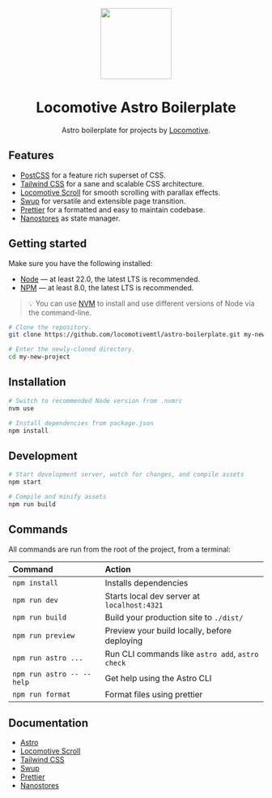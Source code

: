 <p align="center">
    <a href="https://github.com/locomotivemtl/locomotive-boilerplate">
        <img src="https://user-images.githubusercontent.com/4596862/54868065-c2aea200-4d5e-11e9-9ce3-e0013c15f48c.png" height="140">
    </a>
</p>
<h1 align="center">Locomotive Astro Boilerplate</h1>
<p align="center">Astro boilerplate for projects by <a href="https://locomotive.ca/">Locomotive</a>.</p>

## Features

- [PostCSS] for a feature rich superset of CSS.
- [Tailwind CSS] for a sane and scalable CSS architecture.
- [Locomotive Scroll] for smooth scrolling with parallax effects.
- [Swup] for versatile and extensible page transition.
- [Prettier] for a formatted and easy to maintain codebase.
- [Nanostores] as state manager.

## Getting started

Make sure you have the following installed:

- [Node] — at least 22.0, the latest LTS is recommended.
- [NPM] — at least 8.0, the latest LTS is recommended.

> 💡 You can use [NVM] to install and use different versions of Node via the command-line.

```sh
# Clone the repository.
git clone https://github.com/locomotivemtl/astro-boilerplate.git my-new-project

# Enter the newly-cloned directory.
cd my-new-project
```

## Installation

```sh
# Switch to recommended Node version from .nvmrc
nvm use

# Install dependencies from package.json
npm install
```

## Development

```sh
# Start development server, watch for changes, and compile assets
npm start

# Compile and minify assets
npm run build
```

## Commands

All commands are run from the root of the project, from a terminal:

| Command                   | Action                                           |
| :------------------------ | :----------------------------------------------- |
| `npm install`             | Installs dependencies                            |
| `npm run dev`             | Starts local dev server at `localhost:4321`      |
| `npm run build`           | Build your production site to `./dist/`          |
| `npm run preview`         | Preview your build locally, before deploying     |
| `npm run astro ...`       | Run CLI commands like `astro add`, `astro check` |
| `npm run astro -- --help` | Get help using the Astro CLI                     |
| `npm run format`          | Format files using prettier                      |

## Documentation

- [Astro]
- [Locomotive Scroll]
- [Tailwind CSS]
- [Swup]
- [Prettier]
- [Nanostores]

[Astro]: https://docs.astro.build/en/getting-started/
[Tailwind CSS]: https://tailwindcss.com/docs/installation
[Locomotive Scroll]: https://scroll.locomotive.ca/docs
[Swup]: https://swup.js.org/getting-started/
[Node]: https://nodejs.org/
[NPM]: https://npmjs.com/
[NVM]: https://github.com/nvm-sh/nvm
[Prettier]: https://prettier.io/
[Nanostores]: https://github.com/nanostores/nanostores
[PostCSS]: https://postcss.org/

